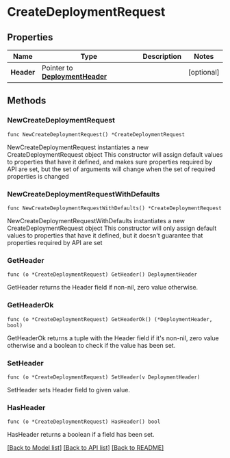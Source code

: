 # CreateDeploymentRequest

## Properties

Name | Type | Description | Notes
------------ | ------------- | ------------- | -------------
**Header** | Pointer to [**DeploymentHeader**](DeploymentHeader.md) |  | [optional] 

## Methods

### NewCreateDeploymentRequest

`func NewCreateDeploymentRequest() *CreateDeploymentRequest`

NewCreateDeploymentRequest instantiates a new CreateDeploymentRequest object
This constructor will assign default values to properties that have it defined,
and makes sure properties required by API are set, but the set of arguments
will change when the set of required properties is changed

### NewCreateDeploymentRequestWithDefaults

`func NewCreateDeploymentRequestWithDefaults() *CreateDeploymentRequest`

NewCreateDeploymentRequestWithDefaults instantiates a new CreateDeploymentRequest object
This constructor will only assign default values to properties that have it defined,
but it doesn't guarantee that properties required by API are set

### GetHeader

`func (o *CreateDeploymentRequest) GetHeader() DeploymentHeader`

GetHeader returns the Header field if non-nil, zero value otherwise.

### GetHeaderOk

`func (o *CreateDeploymentRequest) GetHeaderOk() (*DeploymentHeader, bool)`

GetHeaderOk returns a tuple with the Header field if it's non-nil, zero value otherwise
and a boolean to check if the value has been set.

### SetHeader

`func (o *CreateDeploymentRequest) SetHeader(v DeploymentHeader)`

SetHeader sets Header field to given value.

### HasHeader

`func (o *CreateDeploymentRequest) HasHeader() bool`

HasHeader returns a boolean if a field has been set.


[[Back to Model list]](../README.md#documentation-for-models) [[Back to API list]](../README.md#documentation-for-api-endpoints) [[Back to README]](../README.md)


